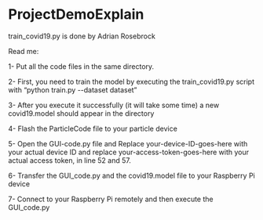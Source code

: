 # ProjectDemoExplain
train_covid19.py is done by Adrian Rosebrock 

Read me:

1-	Put all the code files in the same directory.

2-	First, you need to train the model by executing the train_covid19.py script with “python train.py --dataset dataset”
    
3-	After you execute it successfully (it will take some time) a new covid19.model should appear in the directory

4-	Flash the ParticleCode file to your particle device

5-	Open the GUI-code.py file and Replace your-device-ID-goes-here with your actual device ID and replace your-access-token-goes-here with your actual access token, in line 52 and 57.

6-	Transfer the GUI_code.py and the covid19.model file to your Raspberry Pi device

7-	Connect to your Raspberry Pi remotely and then execute the GUI_code.py

